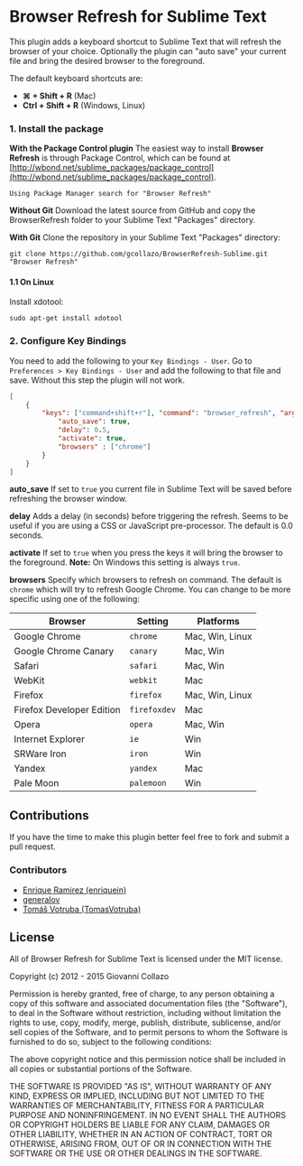 # Browser Refresh for Sublime Text

This plugin adds a keyboard shortcut to Sublime Text that will refresh the browser of your choice. Optionally the plugin can "auto save" your current file and bring the desired browser to the foreground.

The default keyboard shortcuts are:

- **⌘ + Shift + R** (Mac)
- **Ctrl + Shift + R** (Windows, Linux)

### 1. Install the package
**With the Package Control plugin**
The easiest way to install **Browser Refresh** is through Package Control, which can be found at [http://wbond.net/sublime_packages/package_control](http://wbond.net/sublime_packages/package_control).

```
Using Package Manager search for "Browser Refresh"
```

**Without Git**
Download the latest source from GitHub and copy the BrowserRefresh folder to your Sublime Text "Packages" directory.

**With Git**
Clone the repository in your Sublime Text "Packages" directory:

```
git clone https://github.com/gcollazo/BrowserRefresh-Sublime.git "Browser Refresh"
```

#### 1.1 On Linux
Install xdotool:

```
sudo apt-get install xdotool
```

### 2. Configure Key Bindings
You need to add the following to your `Key Bindings - User`. Go to `Preferences > Key Bindings - User` and add the following to that file and save. Without this step the plugin will not work.

```json
[
    {
        "keys": ["command+shift+r"], "command": "browser_refresh", "args": {
            "auto_save": true,
            "delay": 0.5,
            "activate": true,
            "browsers" : ["chrome"]
        }
    }
]
```

**auto_save**
If set to `true` you current file in Sublime Text will be saved before refreshing the browser window.

**delay**
Adds a delay (in seconds) before triggering the refresh. Seems to be useful if you are using a CSS or JavaScript pre-processor. The default is 0.0 seconds.

**activate**
If set to `true` when you press the keys it will bring the browser to the foreground. **Note:** On Windows this setting is always `true`.

**browsers**
Specify which browsers to refresh on command. The default is `chrome` which will try to refresh Google Chrome. You can change to be more specific using one of the following:

| Browser                   | Setting      | Platforms       |
|---------------------------|--------------|-----------------|
| Google Chrome             | `chrome`     | Mac, Win, Linux |
| Google Chrome Canary      | `canary`     | Mac, Win        |
| Safari                    | `safari`     | Mac, Win        |
| WebKit                    | `webkit`     | Mac             |
| Firefox                   | `firefox`    | Mac, Win, Linux |
| Firefox Developer Edition | `firefoxdev` | Mac             |
| Opera                     | `opera`      | Mac, Win        |
| Internet Explorer         | `ie`         | Win             |
| SRWare Iron               | `iron`       | Win             |
| Yandex                    | `yandex`     | Mac             |
| Pale Moon                 | `palemoon`   | Win             |

## Contributions
If you have the time to make this plugin better feel free to fork and submit a pull request.

### Contributors
* [Enrique Ramirez (enriquein)](https://github.com/enriquein)
* [generalov](https://github.com/generalov)
* [Tomáš Votruba (TomasVotruba)](https://github.com/tomasvotruba)

## License
All of Browser Refresh for Sublime Text is licensed under the MIT license.

Copyright (c) 2012 - 2015 Giovanni Collazo

Permission is hereby granted, free of charge, to any person obtaining a copy of this software and associated documentation files (the "Software"), to deal in the Software without restriction, including without limitation the rights to use, copy, modify, merge, publish, distribute, sublicense, and/or sell copies of the Software, and to permit persons to whom the Software is furnished to do so, subject to the following conditions:

The above copyright notice and this permission notice shall be included in all copies or substantial portions of the Software.

THE SOFTWARE IS PROVIDED "AS IS", WITHOUT WARRANTY OF ANY KIND, EXPRESS OR IMPLIED, INCLUDING BUT NOT LIMITED TO THE WARRANTIES OF MERCHANTABILITY, FITNESS FOR A PARTICULAR PURPOSE AND NONINFRINGEMENT. IN NO EVENT SHALL THE AUTHORS OR COPYRIGHT HOLDERS BE LIABLE FOR ANY CLAIM, DAMAGES OR OTHER LIABILITY, WHETHER IN AN ACTION OF CONTRACT, TORT OR OTHERWISE, ARISING FROM, OUT OF OR IN CONNECTION WITH THE SOFTWARE OR THE USE OR OTHER DEALINGS IN THE SOFTWARE.
